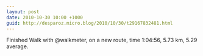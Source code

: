 ```yaml
---
layout: post
date: 2010-10-30 10:00 +1000
guid: http://desparoz.micro.blog/2010/10/30/t29167832481.html
---
```

Finished Walk with @walkmeter, on a new route, time 1:04:56, 5.73 km, 5.29 average.
